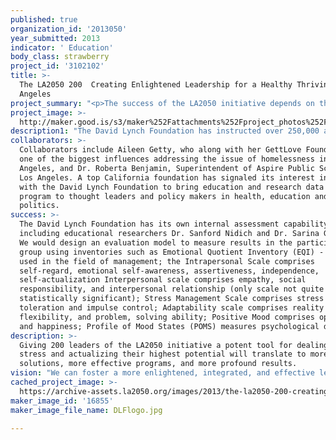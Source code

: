 ```yaml
---
published: true
organization_id: '2013050'
year_submitted: 2013
indicator: ' Education'
body_class: strawberry
project_id: '3102102'
title: >-
  The LA2050 200  Creating Enlightened Leadership for a Healthy Thriving Los
  Angeles
project_summary: "<p>The success of the LA2050 initiative depends on the intelligence, creativity, clarity and effectiveness of its most influential proponents.</p>\r\n\r\n<p>If those who are responsible for leading this important initiative have a tool to be more effective in their chosen area, their influence will be more profound. The leaders of this effort should themselves embody the highest ideals of health, comprehensive vision, compassion and creativity. </p>\r\n\r\n<p>The LA2050 \"200\" program, under the direction of the David Lynch Foundation, will train 200 top leaders in the various target areas (Education, Health, Housing, etc.) in the Transcendental Meditation program. Transcendental Meditation (TM) is the most thoroughly researched self-development tool for relieving stress, improving health and well-being, and actualizing inner potential to enhance organizational leadership.</p>\r\n\r\n<p>http://www.doctoroz.com/videos/oz-transcendental-meditation</p>\r\n\r\n<p>The David Lynch Foundation has provided training programs for some of the most successful organizations in the country, including Oprah Winfrey's Harpo/OWN network, Dr. Oz and Ellen Degeneres' production companies, employees at Bridgewater Associates, the world's most successful hedge fund company. </p>\r\n\r\n<p>With this grant from GOOD, the David Lynch Foundation will provide a custom training program for 200 of the most inspired and inspiring leaders of the LA2050 initiative. </p>\r\n\r\n\r\n"
project_image: >-
  http://maker.good.is/s3/maker%252Fattachments%252Fproject_photos%252Fimages%252F16855%252Fdisplay%252FDLFlogo.jpg=c570x385
description1: "The David Lynch Foundation has instructed over 250,000 at-risk populations worldwide in the Transcendental Meditation program. \r\n\r\nPrograms focus on at-risk students, veterans with PTSD, homeless and retraining programs, women and girls initiatives\r\n\r\nPlease view some of the program successes at:\r\n\r\nwww.davidlynchfoundation.org\r\n"
collaborators: >-
  Collaborators include Aileen Getty, who along with her GettLove Foundation, is
  one of the biggest influences addressing the issue of homelessness in Los
  Angeles, and Dr. Roberta Benjamin, Superintendent of Aspire Public Schools for
  Los Angeles. A top California foundation has signaled its interest in working
  with the David Lynch Foundation to bring education and research data on the TM
  program to thought leaders and policy makers in health, education and
  politics.
success: >-
  The David Lynch Foundation has its own internal assessment capability,
  including educational researchers Dr. Sanford Nidich and Dr. Sarina Grosswald.
  We would design an evaluation model to measure results in the participating
  group using inventories such as Emotional Quotient Inventory (EQI) - widely
  used in the field of management; the Intrapersonal Scale comprises
  self-regard, emotional self-awareness, assertiveness, independence,
  self-actualization Interpersonal scale comprises empathy, social
  responsibility, and interpersonal relationship (only scale not quite
  statistically significant); Stress Management Scale comprises stress
  toleration and impulse control; Adaptability scale comprises reality testing,
  flexibility, and problem, solving ability; Positive Mood comprises optimism
  and happiness; Profile of Mood States (POMS) measures psychological distress.
description: >-
  Giving 200 leaders of the LA2050 initiative a potent tool for dealing with
  stress and actualizing their highest potential will translate to more creative
  solutions, more effective programs, and more profound results. 
vision: "We can foster a more enlightened, integrated, and effective leadership who will in turn create the most successful models in their own areas of expertise. Our focus will be on raising the core effectiveness of the leaders responsible for the LA2050 initiative. To use a metaphor, a healthy garden depends on many elements - good seed, good soil, water and sunshine in proper time in proper amounts. Our focus is on the “gardeners”. So much depends on the leaders who are charged with executing the plans for a healthier and happier Los Angeles in 2050. We will help them achieve their highest level of competency and effectiveness.\r\n"
cached_project_image: >-
  https://archive-assets.la2050.org/images/2013/the-la2050-200-creating-enlightened-leadership-for-a-healthy-thriving-los-angeles/maker.good.is/s3/maker%252Fattachments%252Fproject_photos%252Fimages%252F16855%252Fdisplay%252FDLFlogo.jpg=c570x385.jpg
maker_image_id: '16855'
maker_image_file_name: DLFlogo.jpg

---
```


